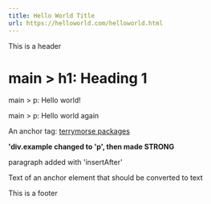 ```yaml
---
title: Hello World Title  
url: https://helloworld.com/helloworld.html  
---
```


This is a header

# main > h1: Heading 1

main > p: Hello world!

main > p: Hello world again

An anchor tag: [terrymorse packages](https://example.com/packages/index.html)

**'div.example changed to 'p', then made STRONG**

paragraph added with 'insertAfter'

Text of an anchor element that should be converted to text

This is a footer